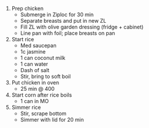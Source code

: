 1. Prep chicken
	* Submerge in Ziploc for 30 min
	* Separate breasts and put in new ZL
	* Fill ZL with olive garden dressing (fridge + cabinet)
	* Line pan with foil; place breasts on pan
2. Start rice
	* Med saucepan
	* 1c jasmine
	* 1 can coconut milk
	* 1 can water
	* Dash of salt
	* Stir, bring to soft boil
3. Put chicken in oven
	* 25 min @ 400
4. Start corn after rice boils
	* 1 can in MO
5. Simmer rice
	* Stir, scrape bottom
	* Simmer with lid for 20 min
